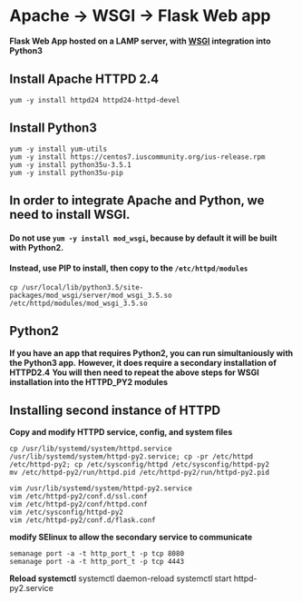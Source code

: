 # Apache -> WSGI -> Flask Web app
**Flask Web App hosted on a LAMP server, with [WSGI](https://pypi.org/project/mod_wsgi/) integration into Python3**
## Install Apache HTTPD 2.4 
```
yum -y install httpd24 httpd24-httpd-devel
```
## Install Python3
```
yum -y install yum-utils
yum -y install https://centos7.iuscommunity.org/ius-release.rpm
yum -y install python35u-3.5.1
yum -y install python35u-pip
```
## In order to integrate Apache and Python, we need to install WSGI.
#### Do not use ```yum -y install mod_wsgi```, because by default it will be built with Python2.
#### Instead, use PIP to install, then copy to the ```/etc/httpd/modules```
```
cp /usr/local/lib/python3.5/site-packages/mod_wsgi/server/mod_wsgi_3.5.so /etc/httpd/modules/mod_wsgi_3.5.so
```

## Python2
**If you have an app that requires Python2, you can run simultaniously with the Python3 app.**
**However, it does require a secondary installation of HTTPD2.4**
**You will then need to repeat the above steps for WSGI installation into the HTTPD_PY2 modules**


## Installing second instance of HTTPD
**Copy and modify HTTPD service, config, and system files**
```
cp /usr/lib/systemd/system/httpd.service /usr/lib/systemd/system/httpd-py2.service; cp -pr /etc/httpd /etc/httpd-py2; cp /etc/sysconfig/httpd /etc/sysconfig/httpd-py2
mv /etc/httpd-py2/run/httpd.pid /etc/httpd-py2/run/httpd-py2.pid

vim /usr/lib/systemd/system/httpd-py2.service 
vim /etc/httpd-py2/conf.d/ssl.conf 
vim /etc/httpd-py2/conf/httpd.conf 
vim /etc/sysconfig/httpd-py2 
vim /etc/httpd-py2/conf.d/flask.conf 
```
**modify SElinux to allow the secondary service to communicate**
```
semanage port -a -t http_port_t -p tcp 8080
semanage port -a -t http_port_t -p tcp 4443
```
**Reload systemctl**
systemctl daemon-reload 
systemctl start httpd-py2.service 

